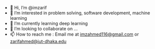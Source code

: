 - 👋 Hi, I’m @imzarif
- 👀 I’m interested in problem solving, software development, machine learning
- 🌱 I’m currently learning deep learning 
- 💞️ I’m looking to collaborate on ...
- 📫 How to reach me : Email me at imzahmed116@gmail.com or zarifahmed@iut-dhaka.edu

<!---
imzarif/imzarif is a ✨ special ✨ repository because its `README.md` (this file) appears on your GitHub profile.
You can click the Preview link to take a look at your changes.
--->
